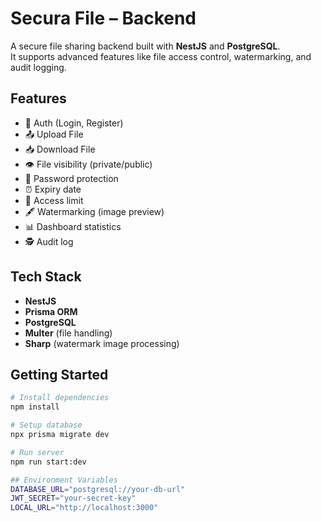 # Secura File – Backend

A secure file sharing backend built with **NestJS** and **PostgreSQL**.  
It supports advanced features like file access control, watermarking, and audit logging.

## Features
- 🔐 Auth (Login, Register)
- 📤 Upload File
- 📥 Download File
- 👁️ File visibility (private/public)
- 🔑 Password protection
- ⏰ Expiry date
- 🔢 Access limit
- 🖋️ Watermarking (image preview)
- 📊 Dashboard statistics
- 🕵️ Audit log

## Tech Stack
- **NestJS**
- **Prisma ORM**
- **PostgreSQL**
- **Multer** (file handling)
- **Sharp** (watermark image processing)

## Getting Started
```bash
# Install dependencies
npm install

# Setup database
npx prisma migrate dev

# Run server
npm run start:dev

## Environment Variables
DATABASE_URL="postgresql://your-db-url"
JWT_SECRET="your-secret-key"
LOCAL_URL="http://localhost:3000"
